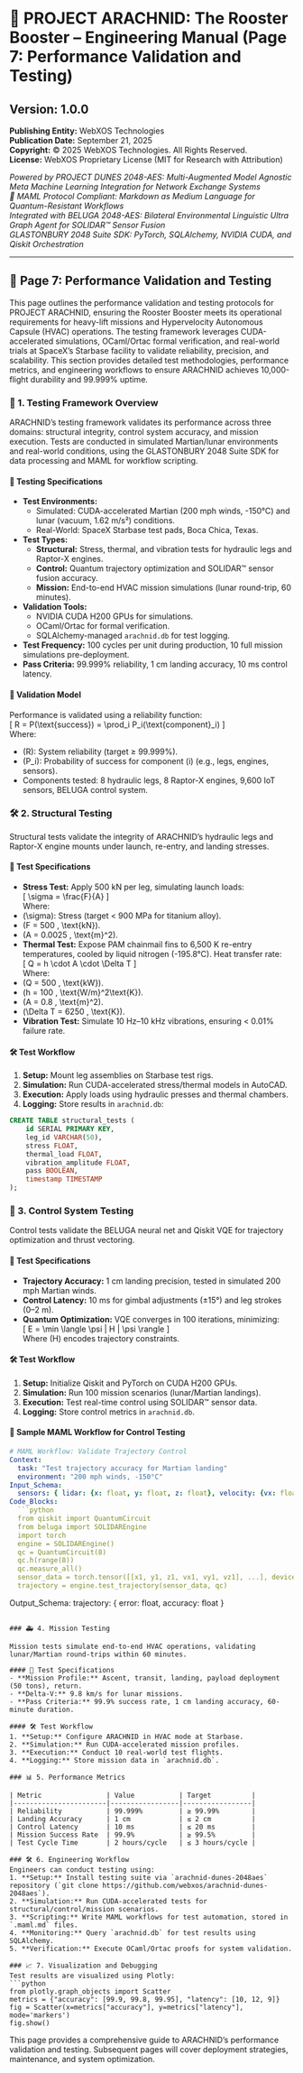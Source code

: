# 🚀 PROJECT ARACHNID: The Rooster Booster – Engineering Manual (Page 7: Performance Validation and Testing)

## Version: 1.0.0  
**Publishing Entity:** WebXOS Technologies  
**Publication Date:** September 21, 2025  
**Copyright:** © 2025 WebXOS Technologies. All Rights Reserved.  
**License:** WebXOS Proprietary License (MIT for Research with Attribution)  

*Powered by PROJECT DUNES 2048-AES: Multi-Augmented Model Agnostic Meta Machine Learning Integration for Network Exchange Systems*  
*🐪 MAML Protocol Compliant: Markdown as Medium Language for Quantum-Resistant Workflows*  
*Integrated with BELUGA 2048-AES: Bilateral Environmental Linguistic Ultra Graph Agent for SOLIDAR™ Sensor Fusion*  
*GLASTONBURY 2048 Suite SDK: PyTorch, SQLAlchemy, NVIDIA CUDA, and Qiskit Orchestration*  

---

## 📜 Page 7: Performance Validation and Testing  

This page outlines the performance validation and testing protocols for PROJECT ARACHNID, ensuring the Rooster Booster meets its operational requirements for heavy-lift missions and Hypervelocity Autonomous Capsule (HVAC) operations. The testing framework leverages CUDA-accelerated simulations, OCaml/Ortac formal verification, and real-world trials at SpaceX’s Starbase facility to validate reliability, precision, and scalability. This section provides detailed test methodologies, performance metrics, and engineering workflows to ensure ARACHNID achieves 10,000-flight durability and 99.999% uptime.

### 🧪 1. Testing Framework Overview  

ARACHNID’s testing framework validates its performance across three domains: structural integrity, control system accuracy, and mission execution. Tests are conducted in simulated Martian/lunar environments and real-world conditions, using the GLASTONBURY 2048 Suite SDK for data processing and MAML for workflow scripting.

#### 📏 Testing Specifications  
- **Test Environments:**  
  - Simulated: CUDA-accelerated Martian (200 mph winds, -150°C) and lunar (vacuum, 1.62 m/s²) conditions.  
  - Real-World: SpaceX Starbase test pads, Boca Chica, Texas.  
- **Test Types:**  
  - **Structural:** Stress, thermal, and vibration tests for hydraulic legs and Raptor-X engines.  
  - **Control:** Quantum trajectory optimization and SOLIDAR™ sensor fusion accuracy.  
  - **Mission:** End-to-end HVAC mission simulations (lunar round-trip, 60 minutes).  
- **Validation Tools:**  
  - NVIDIA CUDA H200 GPUs for simulations.  
  - OCaml/Ortac for formal verification.  
  - SQLAlchemy-managed `arachnid.db` for test logging.  
- **Test Frequency:** 100 cycles per unit during production, 10 full mission simulations pre-deployment.  
- **Pass Criteria:** 99.999% reliability, 1 cm landing accuracy, 10 ms control latency.  

#### 🔢 Validation Model  
Performance is validated using a reliability function:  
\[
R = P(\text{success}) = \prod_i P_i(\text{component}_i)
\]  
Where:  
- \(R\): System reliability (target ≥ 99.999%).  
- \(P_i\): Probability of success for component \(i\) (e.g., legs, engines, sensors).  
- Components tested: 8 hydraulic legs, 8 Raptor-X engines, 9,600 IoT sensors, BELUGA control system.  

### 🛠️ 2. Structural Testing  

Structural tests validate the integrity of ARACHNID’s hydraulic legs and Raptor-X engine mounts under launch, re-entry, and landing stresses.

#### 📏 Test Specifications  
- **Stress Test:** Apply 500 kN per leg, simulating launch loads:  
\[
\sigma = \frac{F}{A}
\]  
Where:  
- \(\sigma\): Stress (target < 900 MPa for titanium alloy).  
- \(F = 500 \, \text{kN}\).  
- \(A = 0.0025 \, \text{m}^2\).  
- **Thermal Test:** Expose PAM chainmail fins to 6,500 K re-entry temperatures, cooled by liquid nitrogen (-195.8°C). Heat transfer rate:  
\[
Q = h \cdot A \cdot \Delta T
\]  
Where:  
- \(Q = 500 \, \text{kW}\).  
- \(h = 100 \, \text{W/m}^2\text{K}\).  
- \(A = 0.8 \, \text{m}^2\).  
- \(\Delta T = 6250 \, \text{K}\).  
- **Vibration Test:** Simulate 10 Hz–10 kHz vibrations, ensuring < 0.01% failure rate.  

#### 🛠️ Test Workflow  
1. **Setup:** Mount leg assemblies on Starbase test rigs.  
2. **Simulation:** Run CUDA-accelerated stress/thermal models in AutoCAD.  
3. **Execution:** Apply loads using hydraulic presses and thermal chambers.  
4. **Logging:** Store results in `arachnid.db`:  
```sql
CREATE TABLE structural_tests (
    id SERIAL PRIMARY KEY,
    leg_id VARCHAR(50),
    stress FLOAT,
    thermal_load FLOAT,
    vibration_amplitude FLOAT,
    pass BOOLEAN,
    timestamp TIMESTAMP
);
```

### 📡 3. Control System Testing  

Control tests validate the BELUGA neural net and Qiskit VQE for trajectory optimization and thrust vectoring.

#### 📏 Test Specifications  
- **Trajectory Accuracy:** 1 cm landing precision, tested in simulated 200 mph Martian winds.  
- **Control Latency:** 10 ms for gimbal adjustments (±15°) and leg strokes (0–2 m).  
- **Quantum Optimization:** VQE converges in 100 iterations, minimizing:  
\[
E = \min \langle \psi | H | \psi \rangle
\]  
Where \(H\) encodes trajectory constraints.  

#### 🛠️ Test Workflow  
1. **Setup:** Initialize Qiskit and PyTorch on CUDA H200 GPUs.  
2. **Simulation:** Run 100 mission scenarios (lunar/Martian landings).  
3. **Execution:** Test real-time control using SOLIDAR™ sensor data.  
4. **Logging:** Store control metrics in `arachnid.db`.  

#### 📜 Sample MAML Workflow for Control Testing  
```yaml
# MAML Workflow: Validate Trajectory Control
Context:
  task: "Test trajectory accuracy for Martian landing"
  environment: "200 mph winds, -150°C"
Input_Schema:
  sensors: { lidar: {x: float, y: float, z: float}, velocity: {vx: float, vy: float, vz: float} }
Code_Blocks:
  ```python
  from qiskit import QuantumCircuit
  from beluga import SOLIDAREngine
  import torch
  engine = SOLIDAREngine()
  qc = QuantumCircuit(8)
  qc.h(range(8))
  qc.measure_all()
  sensor_data = torch.tensor([[x1, y1, z1, vx1, vy1, vz1], ...], device='cuda:0')
  trajectory = engine.test_trajectory(sensor_data, qc)
  ```
Output_Schema:
  trajectory: { error: float, accuracy: float }
```

### 🚑 4. Mission Testing  

Mission tests simulate end-to-end HVAC operations, validating lunar/Martian round-trips within 60 minutes.

#### 📏 Test Specifications  
- **Mission Profile:** Ascent, transit, landing, payload deployment (50 tons), return.  
- **Delta-V:** 9.8 km/s for lunar missions.  
- **Pass Criteria:** 99.9% success rate, 1 cm landing accuracy, 60-minute duration.  

#### 🛠️ Test Workflow  
1. **Setup:** Configure ARACHNID in HVAC mode at Starbase.  
2. **Simulation:** Run CUDA-accelerated mission profiles.  
3. **Execution:** Conduct 10 real-world test flights.  
4. **Logging:** Store mission data in `arachnid.db`.  

### 📊 5. Performance Metrics  

| Metric                | Value           | Target          |
|-----------------------|-----------------|-----------------|
| Reliability           | 99.999%         | ≥ 99.99%        |
| Landing Accuracy      | 1 cm            | ≤ 2 cm          |
| Control Latency       | 10 ms           | ≤ 20 ms         |
| Mission Success Rate  | 99.9%           | ≥ 99.5%         |
| Test Cycle Time       | 2 hours/cycle   | ≤ 3 hours/cycle |

### 🛠️ 6. Engineering Workflow  
Engineers can conduct testing using:  
1. **Setup:** Install testing suite via `arachnid-dunes-2048aes` repository (`git clone https://github.com/webxos/arachnid-dunes-2048aes`).  
2. **Simulation:** Run CUDA-accelerated tests for structural/control/mission scenarios.  
3. **Scripting:** Write MAML workflows for test automation, stored in `.maml.md` files.  
4. **Monitoring:** Query `arachnid.db` for test results using SQLAlchemy.  
5. **Verification:** Execute OCaml/Ortac proofs for system validation.  

### 📈 7. Visualization and Debugging  
Test results are visualized using Plotly:  
```python
from plotly.graph_objects import Scatter
metrics = {"accuracy": [99.9, 99.8, 99.95], "latency": [10, 12, 9]}
fig = Scatter(x=metrics["accuracy"], y=metrics["latency"], mode='markers')
fig.show()
```

This page provides a comprehensive guide to ARACHNID’s performance validation and testing. Subsequent pages will cover deployment strategies, maintenance, and system optimization.